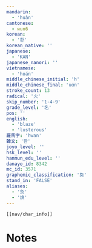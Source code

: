 ```yaml
---
mandarin:
  - 'huàn'
cantonese:
  - wun6
korean:
  - '환'
korean_native: ''
japanese:
  - 'KAN'
japanese_nanori: ''
vietnamese:
  - 'hoán'
middle_chinese_initial: 'h'
middle_chinese_final: 'uɑn'
stroke_count: 13
radical: '火'
skip_number: '1-4-9'
grade_level: '名'
pos: ''
english:
  - 'blaze'
  - 'lusterous'
羅馬字: 'hwan'
韓文: '환'
joyo_level: ''
hsk_level: ''
hanmun_edu_level: ''
danayo_id: 8342
mc_id: 3571
graphemic_classification: '奐'
stand_in: 'FALSE'
aliases:
  - '烉'
  - '焕'
---
```

```meta-bind-embed
[[nav/char_info]]
```

# Notes
